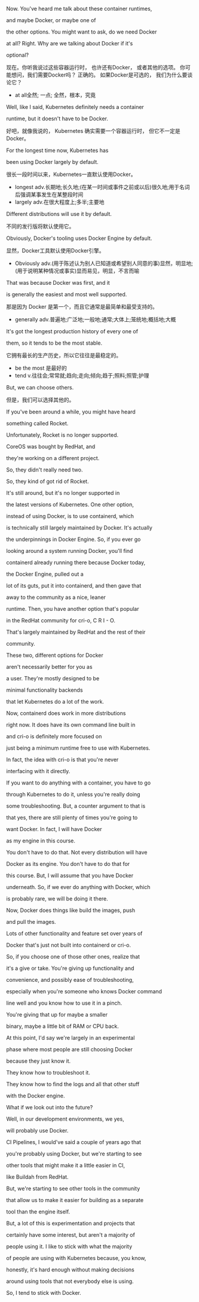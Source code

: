 Now. You've heard me talk about these container runtimes,

and maybe Docker, or maybe one of

the other options. You might want to ask, do we need Docker

at all? Right. Why are we talking about Docker if it's

optional?

现在。你听我说过这些容器运行时，
也许还有Docker，
或者其他的选项。
你可能想问，我们需要Docker吗？
正确的。
如果Docker是可选的，
我们为什么要谈论它？
* at all全然; 一点; 全然，根本，究竟

Well, like I said, Kubernetes definitely needs a container

runtime, but it doesn't have to be Docker.

好吧，就像我说的，
Kubernetes 确实需要一个容器运行时，
但它不一定是 Docker。

For the longest time now, Kubernetes has

been using Docker largely by default.

很长一段时间以来，Kubernetes一直默认使用Docker。
* longest adv.长期地;长久地;(在某一时间或事件之前或以后)很久地;用于名词后强调某事发生在某整段时间
* largely adv.在很大程度上;多半;主要地

Different distributions will use it by default.

不同的发行版将默认使用它。

Obviously, Docker's tooling uses Docker Engine by default.

显然，Docker工具默认使用Docker引擎。
* Obviously adv.(用于陈述认为别人已知道或希望别人同意的事)显然，明显地;(用于说明某种情况或事实)显而易见，明显，不言而喻

That was because Docker was first, and it

is generally the easiest and most well supported.

那是因为 Docker 是第一个，而且它通常是最简单和最受支持的。
* generally adv.普遍地;广泛地;一般地;通常;大体上;笼统地;概括地;大概

It's got the longest production history of every one of

them, so it tends to be the most stable.

它拥有最长的生产历史，所以它往往是最稳定的。
* be the most 是最好的
* tend v.往往会;常常就;趋向;走向;倾向;趋于;照料;照管;护理

But, we can choose others.

但是，我们可以选择其他的。

If you've been around a while, you might have heard

something called Rocket.

Unfortunately, Rocket is no longer supported.

CoreOS was bought by RedHat, and

they're working on a different project.

So, they didn't really need two.

So, they kind of got rid of Rocket.

It's still around, but it's no longer supported in

the latest versions of Kubernetes. One other option,

instead of using Docker, is to use containerd, which

is technically still largely maintained by Docker. It's actually

the underpinnings in Docker Engine. So, if you ever go

looking around a system running Docker, you'll find

containerd already running there because Docker today,

the Docker Engine, pulled out a

lot of its guts, put it into containerd, and then gave that

away to the community as a nice, leaner

runtime. Then, you have another option that's popular

in the RedHat community for cri-o, C R I - O.

That's largely maintained by RedHat and the rest of their

community.

These two, different options for Docker

aren't necessarily better for you as

a user. They're mostly designed to be

minimal functionality backends

that let Kubernetes do a lot of the work.

Now, containerd does work in more distributions

right now. It does have its own command line built in

and cri-o is definitely more focused on

just being a minimum runtime free to use with Kubernetes.

In fact, the idea with cri-o is that you're never

interfacing with it directly.

If you want to do anything with a container, you have to go

through Kubernetes to do it, unless you're really doing

some troubleshooting. But, a counter argument to that is

that yes, there are still plenty of times you're going to

want Docker. In fact, I will have Docker

as my engine in this course.

You don't have to do that. Not every distribution will have

Docker as its engine. You don't have to do that for

this course. But, I will assume that you have Docker

underneath. So, if we ever do anything with Docker, which

is probably rare, we will be doing it there.

Now, Docker does things like build the images, push

and pull the images.

Lots of other functionality and feature set over years of

Docker that's just not built into containerd or cri-o.

So, if you choose one of those other ones, realize that

it's a give or take. You're giving up functionality and

convenience, and possibly ease of troubleshooting,

especially when you're someone who knows Docker command

line well and you know how to use it in a pinch.

You're giving that up for maybe a smaller

binary, maybe a little bit of RAM or CPU back.

At this point, I'd say we're largely in an experimental

phase where most people are still choosing Docker

because they just know it.

They know how to troubleshoot it.

They know how to find the logs and all that other stuff

with the Docker engine.

What if we look out into the future?

Well, in our development environments, we yes,

will probably use Docker.

CI Pipelines, I would've said a couple of years ago that

you're probably using Docker, but we're starting to see

other tools that might make it a little easier in CI,

like Buildah from RedHat.

But, we're starting to see other tools in the community

that allow us to make it easier for building as a separate

tool than the engine itself.

But, a lot of this is experimentation and projects that

certainly have some interest, but aren't a majority of

people using it. I like to stick with what the majority

of people are using with Kubernetes because, you know,

honestly, it's hard enough without making decisions

around using tools that not everybody else is using.

So, I tend to stick with Docker.